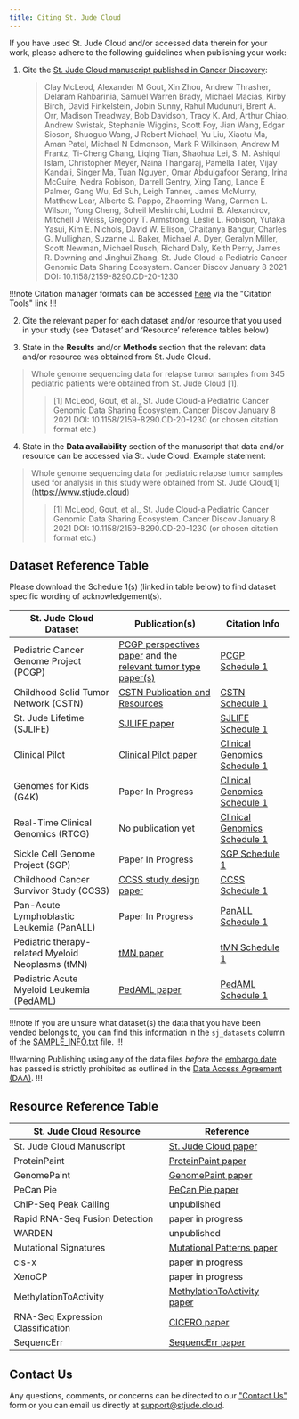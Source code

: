```yaml
---
title: Citing St. Jude Cloud
---
```


If you have used St. Jude Cloud and/or accessed data therein for your work, please adhere to the following guidelines when publishing your work:

1. Cite the [St. Jude Cloud manuscript published in Cancer Discovery](https://cancerdiscovery.aacrjournals.org/content/early/2021/01/08/2159-8290.CD-20-1230):

    >Clay McLeod, Alexander M Gout, Xin Zhou, Andrew Thrasher, Delaram Rahbarinia, Samuel Warren Brady, Michael Macias, Kirby Birch, David Finkelstein, Jobin Sunny, Rahul Mudunuri, Brent A. Orr, Madison Treadway, Bob Davidson, Tracy K. Ard, Arthur Chiao, Andrew Swistak, Stephanie Wiggins, Scott Foy, Jian Wang, Edgar Sioson, Shuoguo Wang, J Robert Michael, Yu Liu, Xiaotu Ma, Aman Patel, Michael N Edmonson, Mark R Wilkinson, Andrew M Frantz, Ti-Cheng Chang, Liqing Tian, Shaohua Lei, S. M. Ashiqul Islam, Christopher Meyer, Naina Thangaraj, Pamella Tater, Vijay Kandali, Singer Ma, Tuan Nguyen, Omar Abdulgafoor Serang, Irina McGuire, Nedra Robison, Darrell Gentry, Xing Tang, Lance E Palmer, Gang Wu, Ed Suh, Leigh Tanner, James McMurry, Matthew Lear, Alberto S. Pappo, Zhaoming Wang, Carmen L. Wilson, Yong Cheng, Soheil Meshinchi, Ludmil B. Alexandrov, Mitchell J Weiss, Gregory T. Armstrong, Leslie L. Robison, Yutaka Yasui, Kim E. Nichols, David W. Ellison, Chaitanya Bangur, Charles G. Mullighan, Suzanne J. Baker, Michael A. Dyer, Geralyn Miller, Scott Newman, Michael Rusch, Richard Daly, Keith Perry, James R. Downing and Jinghui Zhang. St. Jude Cloud-a Pediatric Cancer Genomic Data Sharing Ecosystem. Cancer Discov January 8 2021 DOI: 10.1158/2159-8290.CD-20-1230

!!!note
Citation manager formats can be accessed [here](https://cancerdiscovery.aacrjournals.org/content/early/2021/01/08/2159-8290.CD-20-1230) via the "Citation Tools" link
!!!

2. Cite the relevant paper for each dataset and/or resource that you used in your study (see ‘Dataset’ and ‘Resource’ reference tables below)

3. State in the **Results** and/or **Methods** section that the relevant data and/or resource was obtained from St. Jude Cloud.
   

>Whole genome sequencing data for relapse tumor samples from 345 pediatric patients were obtained from St. Jude Cloud [1].
>>[1] McLeod, Gout, et al., St. Jude Cloud-a Pediatric Cancer Genomic Data Sharing Ecosystem. Cancer Discov January 8 2021 DOI: 10.1158/2159-8290.CD-20-1230 (or chosen citation format etc.)


4. State in the **Data availability** section of the manuscript that data and/or resource can be accessed via St. Jude Cloud. Example statement:

   
>Whole genome sequencing data for pediatric relapse tumor samples used for analysis in this study were obtained from St. Jude Cloud[1] (https://www.stjude.cloud)
>>[1] McLeod, Gout, et al., St. Jude Cloud-a Pediatric Cancer Genomic Data Sharing Ecosystem. Cancer Discov January 8 2021 DOI: 10.1158/2159-8290.CD-20-1230
(or chosen citation format etc.)


## Dataset Reference Table

Please download the Schedule 1(s) (linked in table below) to find dataset specific wording of acknowledgement(s).

| St. Jude Cloud Dataset                                  | Publication(s)                                                                                                                                         | Citation Info                                                   |
| ------------------------------------------------------- | ------------------------------------------------------------------------------------------------------------------------------------------------------ | --------------------------------------------------------------- |
| Pediatric Cancer Genome Project (PCGP) <img width=200/> | [PCGP perspectives paper](https://www.ncbi.nlm.nih.gov/pubmed/22641210) and the [relevant tumor type paper(s)](http://pecan.stjude.cloud/pcgp-explore) | [PCGP Schedule 1](../files/PCGP-Schedule1.pdf) <img width=200/> |
| Childhood Solid Tumor Network (CSTN)                              | [CSTN Publication and Resources](https://cstn.stjude.cloud/resources)                                                                                     | [CSTN Schedule 1](../files/PCGP-Schedule1.pdf)              |
| St. Jude Lifetime (SJLIFE)                              | [SJLIFE paper](https://www.ncbi.nlm.nih.gov/pubmed/?term=29847298)                                                                                     | [SJLIFE Schedule 1](../files/SJLIFE-Schedule1.pdf)              |
| Clinical Pilot                                          | [Clinical Pilot paper](https://www.ncbi.nlm.nih.gov/pubmed/30262806)                                                                                   | [Clinical Genomics Schedule 1](../files/ClinGen-Schedule1.pdf)  |
| Genomes for Kids (G4K)                                  | Paper In Progress                                                                                                                                      | [Clinical Genomics Schedule 1](../files/ClinGen-Schedule1.pdf)  |
| Real-Time Clinical Genomics (RTCG)                      | No publication yet                                                                                                                                     | [Clinical Genomics Schedule 1](../files/ClinGen-Schedule1.pdf)  |
| Sickle Cell Genome Project (SGP)                        | Paper In Progress                                                                                                                                      | [SGP Schedule 1](../files/SGP-Schedule1.pdf)                    |
| Childhood Cancer Survivor Study (CCSS)                  | [CCSS study design paper](https://www.ncbi.nlm.nih.gov/pubmed/11920786)                                                                                | [CCSS Schedule 1](../files/CCSS-Schedule1.pdf)                  |
| Pan-Acute Lymphoblastic Leukemia (PanALL)               | Paper In Progress                                                                                                                                      | [PanALL Schedule 1](../files/PanALL-Schedule1.pdf)              |
| Pediatric therapy-related Myeloid Neoplasms (tMN)       | [tMN paper](https://pubmed.ncbi.nlm.nih.gov/33579957/)                                                                                                 | [tMN Schedule 1](../files/tMN-Schedule1.pdf)                    |
| Pediatric Acute Myeloid Leukemia (PedAML)       | [PedAML paper](https://pubmed.ncbi.nlm.nih.gov/34778799/)                                                                                                 | [PedAML Schedule 1](../files/PedAML-Schedule1.pdf)

!!!note
If you are unsure what dataset(s) the data that you have been vended belongs to, you can find this information in the `sj_datasets` column of the [SAMPLE_INFO.txt](../genomics-platform/about-our-data/metadata-and-clinical/) file.
!!!

!!!warning
Publishing using any of the data files _before_ the [embargo date](../genomics-platform/requesting-data/glossary/#embargo-date) has passed is strictly prohibited as outlined in the [Data Access Agreement (DAA)](../genomics-platform/requesting-data/glossary/#data-access-agreement).
!!!

## Resource Reference Table

| St. Jude Cloud Resource           | Reference                                                                                                      |
| --------------------------------- | -------------------------------------------------------------------------------------------------------------- |
| St. Jude Cloud Manuscript         | [St. Jude Cloud paper](https://cancerdiscovery.aacrjournals.org/content/early/2021/01/08/2159-8290.CD-20-1230) |
| ProteinPaint                      | [ProteinPaint paper](https://www.nature.com/articles/ng.3466)                                                  |
| GenomePaint                       | [GenomePaint paper](https://www.cell.com/cancer-cell/fulltext/S1535-6108(20)30659-0)                           |
| PeCan Pie                         | [PeCan Pie paper](https://genome.cshlp.org/content/29/9/1555.full)                                             |
| ChIP-Seq Peak Calling             | unpublished                                                                                                    |
| Rapid RNA-Seq Fusion Detection    | paper in progress                                                                                              |
| WARDEN                            | unpublished                                                                                                    |
| Mutational Signatures             | [Mutational Patterns paper](https://www.nature.com/articles/s41586-020-1943-3)                                 |
| cis-x                             | paper in progress                                                                                              |
| XenoCP                            | paper in progress                                                                                              |
| MethylationToActivity             | [MethylationToActivity paper](https://genomebiology.biomedcentral.com/articles/10.1186/s13059-020-02220-y)     |
| RNA-Seq Expression Classification | [CICERO paper](https://genomebiology.biomedcentral.com/articles/10.1186/s13059-020-02043-x)                    |
| SequencErr                        | [SequencErr paper](https://genomebiology.biomedcentral.com/articles/10.1186/s13059-020-02254-2)                |

<!-- NeoepitopePred | [NeoepitopePred paper](https://www.ncbi.nlm.nih.gov/pubmed/28854978) -->

## Contact Us

Any questions, comments, or concerns can be directed to our ["Contact Us"](https://stjude.cloud/contact) form or you can email us directly at support@stjude.cloud.
